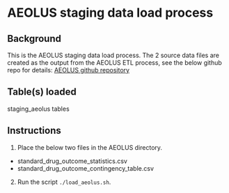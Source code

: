 AEOLUS staging data load process
=========================================

Background
----------
This is the AEOLUS staging data load process. The 2 source data files are created as the output from the AEOLUS ETL
process, see the below github repo for details:
[AEOLUS github repository](https://github.com/ltscomputingllc/faersdbstats)

Table(s) loaded
---------------
staging_aeolus tables

Instructions
------------

1. Place the below two files in the AEOLUS directory.

- standard_drug_outcome_statistics.csv
- standard_drug_outcome_contingency_table.csv

2. Run the script `./load_aeolus.sh`.

